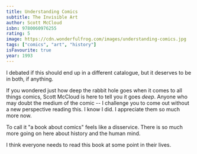 ```yaml
---
title: Understanding Comics
subtitle: The Invisible Art
author: Scott McCloud
isbn: 9780060976255
rating: 5
image: https://cdn.wonderfulfrog.com/images/understanding-comics.jpg
tags: ["comics", "art", "history"]
isFavourite: true
year: 1993
---
```


I debated if this should end up in a different catalogue, but it deserves to be in both, if anything.

If you wondered just how deep the rabbit hole goes when it comes to all things comics, Scott McCloud is here to tell you it goes _deep_. Anyone who may doubt the medium of the comic -- I challenge you to come out without a new perspective reading this. I know I did. I appreciate them so much more now.

To call it "a book about comics" feels like a disservice. There is so much more going on here about history and the human mind.

I think everyone needs to read this book at some point in their lives.
